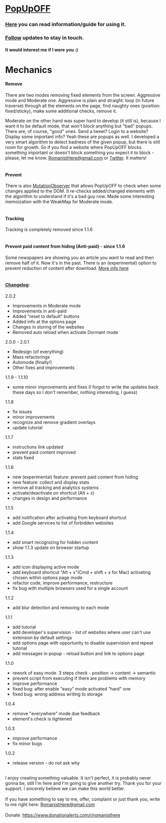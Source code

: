 # [PopUpOFF](https://chrome.google.com/webstore/detail/popupoff-popup-blocker/ifnkdbpmgkdbfklnbfidaackdenlmhgh)
### [Here](https://romanisthere.github.io/PopUpOFF-Website/index.html#2.0) you can read information/guide for using it.
### [Follow](https://twitter.com/RomanistHere) updates to stay in touch.
#### It would interest me if I were you :)
# Mechanics
#### Remove
There are two modes removing fixed elements from the screen. Aggressive mode and Moderate one. Aggressive is plain and straight: loop (in future traverse) through all the elements on the page, find naughty ones (position: fixed/sticky), make some additional checks, remove it.

Moderate on the other hand was super hard to develop (it still is), because I want it to be default mode, that won't block anything but "bad" popups. There are, of course, "good" ones. Send a tweet? Login to a website? Display some important info? Yeah these are popups as well. I developed a very smart algorithm to detect badness of the given popup, but there is still room for growth. So if you find a website where PopUpOFF blocks something important or doesn't block something you expect it to block - please, let me know. RomanistHere@gmail.com or [Twitter](https://twitter.com/RomanistHere). It matters!</br></br>
#### Prevent
There is also [MutationObserver](https://developer.mozilla.org/en-US/docs/Web/API/MutationObserver) that allows PopUpOFF to check when some changes applied to the DOM. It re-checks added/changed elements with the algorithm to understand if it's a bad guy now. Made some interesting memoization with the WeakMap for Moderate mode.</br></br>
#### Tracking
Tracking is completely removed since 1.1.6</br></br>
#### Prevent paid content from hiding (Anti-paid) - since 1.1.6
Some newspapers are showing you an article you want to read and then remove half of it. Now it's in the past. There is an (experimental) option to prevent reduction of content after download. [More info here](https://romanisthere.github.io/posts/prev-cont-2/) </br></br>
#### [Changelog](https://romanisthere.github.io/apps/popupoff/updates/):
2.0.2
- Improvements in Moderate mode
- Improvements in anti-paid
- Added "reset to default" buttons
- Added info at the options page
- Changes in storing of the websites
- Removed auto reload when activate Dormant mode

2.0.0 - 2.0.1
- Redesign (of everything)
- Mass refactorings
- Automode (finally!)
- Other fixes and improvements

1.1.9 - 1.1.10
- some minor improvements and fixes (I forgot to write the updates back these days so I don't remember, nothing interesting, I guess)

1.1.8
- fix issues
- minor improvements
- recognize and remove gradient overlays
- update tutorial

1.1.7
- instructions link updated
- prevent paid content improved
- stats fixed

1.1.6
- new (experimental) feature: prevent paid content from hiding
- new feature: collect and display stats
- remove all tracking and analytics systems
- activate/deactivate on shortcut (Alt + x)
- changes in design and performance

1.1.5
- add notification after activating from keyboard shortcut
- add Google services to list of forbidden websites

1.1.4
- add smart recognizing for hidden content
- show 1.1.3 update on browser startup

1.1.3
- add icon displaying active mode
- add keyboard shortcut "Alt + x"(Cmd + shift + x for Mac) activating chosen within options page mode
- refactor code, improve performance, restructure
- fix bug with multiple browsers used for a single account

1.1.2
- add blur detection and removing to each mode

1.1.1
- add tutorial
- add developer's supervision - list of websites where user can't use extension by default settings
- add options page with opportunity to disable supervision and repeat tutorial
- add messages in popup - reload button and link to options page

1.1.0
- rework of easy mode. 3 steps check - position -> content -> semantic
- prevent script from executing if there are problems with memory
- improve performance
- fixed bug: after enable "easy" mode activated "hard" one
- fixed bug: wrong address writing to storage

1.0.4
- remove "everywhere" mode due feedback
- element's check is tightened

1.0.3
- improve performance
- fix minor bugs

1.0.2
- release version - do not ask why</br></br>

I enjoy creating something valuable. It isn't perfect, it is probably never gonna be, still I'm here and I'm going to give another try. Thank you for your support. I sincerely believe we can make this world better.</br></br>
If you have something to say to me, offer, complaint or just thank you, write to me right here: RomanistHere@gmail.com </br></br>
Donate: https://www.donationalerts.com/r/romanisthere

